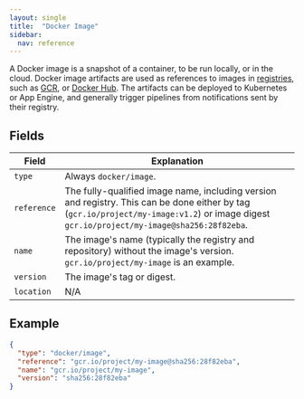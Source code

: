 ```yaml
---
layout: single
title:  "Docker Image"
sidebar:
  nav: reference
---
```




A Docker image is a snapshot of a container, to be run locally, or in the
cloud. Docker image artifacts are used as references to images in
[registries](https://docs.docker.com/registry/), such as [GCR](https://gcr.io),
or [Docker Hub](https://index.docker.io). The artifacts can be deployed to
Kubernetes or App Engine, and generally trigger pipelines from notifications
sent by their registry.

## Fields

| Field | Explanation |
|-|-----------|
| `type` | Always `docker/image`. |
| `reference` | The fully-qualified image name, including version and registry. This can be done either by tag (`gcr.io/project/my-image:v1.2`) or image digest `gcr.io/project/my-image@sha256:28f82eba`. |
| `name` | The image's name (typically the registry and repository) without the image's version. `gcr.io/project/my-image` is an example. |
| `version` | The image's tag or digest. |
| `location` | N/A |

## Example

```json
{
  "type": "docker/image",
  "reference": "gcr.io/project/my-image@sha256:28f82eba",
  "name": "gcr.io/project/my-image",
  "version": "sha256:28f82eba"
}
```
